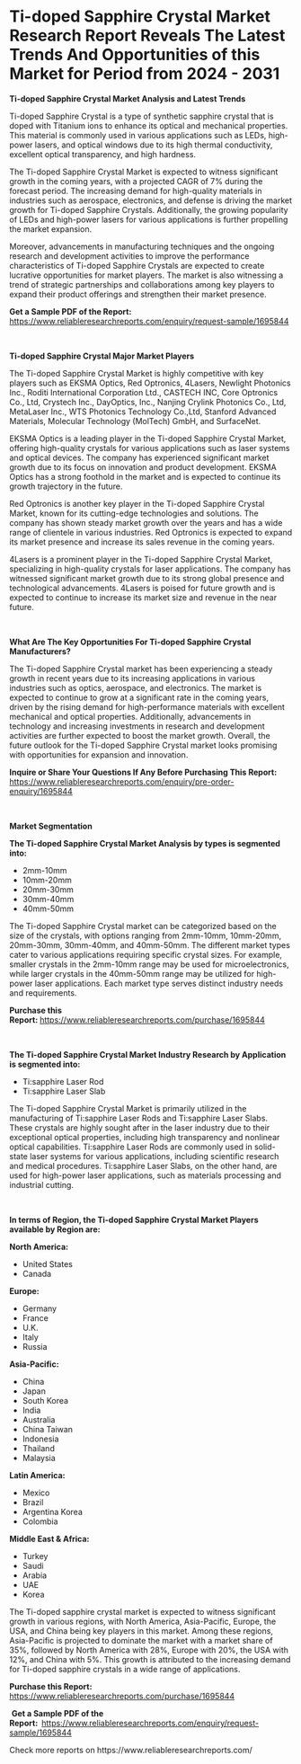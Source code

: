 <p><h1>Ti-doped Sapphire Crystal Market Research Report Reveals The Latest Trends And Opportunities of this Market for Period from 2024 - 2031</h1></p><p><strong>Ti-doped Sapphire Crystal Market Analysis and Latest Trends</strong></p>
<p><p>Ti-doped Sapphire Crystal is a type of synthetic sapphire crystal that is doped with Titanium ions to enhance its optical and mechanical properties. This material is commonly used in various applications such as LEDs, high-power lasers, and optical windows due to its high thermal conductivity, excellent optical transparency, and high hardness.</p><p>The Ti-doped Sapphire Crystal Market is expected to witness significant growth in the coming years, with a projected CAGR of 7% during the forecast period. The increasing demand for high-quality materials in industries such as aerospace, electronics, and defense is driving the market growth for Ti-doped Sapphire Crystals. Additionally, the growing popularity of LEDs and high-power lasers for various applications is further propelling the market expansion.</p><p>Moreover, advancements in manufacturing techniques and the ongoing research and development activities to improve the performance characteristics of Ti-doped Sapphire Crystals are expected to create lucrative opportunities for market players. The market is also witnessing a trend of strategic partnerships and collaborations among key players to expand their product offerings and strengthen their market presence.</p></p>
<p><strong>Get a Sample PDF of the Report:&nbsp;</strong> <a href="https://www.reliableresearchreports.com/enquiry/request-sample/1695844">https://www.reliableresearchreports.com/enquiry/request-sample/1695844</a></p>
<p>&nbsp;</p>
<p><strong>Ti-doped Sapphire Crystal Major Market Players</strong></p>
<p><p>The Ti-doped Sapphire Crystal Market is highly competitive with key players such as EKSMA Optics, Red Optronics, 4Lasers, Newlight Photonics Inc., Roditi International Corporation Ltd., CASTECH INC, Core Optronics Co., Ltd, Crystech Inc., DayOptics, Inc., Nanjing Crylink Photonics Co., Ltd, MetaLaser Inc., WTS Photonics Technology Co.,Ltd, Stanford Advanced Materials, Molecular Technology (MolTech) GmbH, and SurfaceNet.</p><p>EKSMA Optics is a leading player in the Ti-doped Sapphire Crystal Market, offering high-quality crystals for various applications such as laser systems and optical devices. The company has experienced significant market growth due to its focus on innovation and product development. EKSMA Optics has a strong foothold in the market and is expected to continue its growth trajectory in the future.</p><p>Red Optronics is another key player in the Ti-doped Sapphire Crystal Market, known for its cutting-edge technologies and solutions. The company has shown steady market growth over the years and has a wide range of clientele in various industries. Red Optronics is expected to expand its market presence and increase its sales revenue in the coming years.</p><p>4Lasers is a prominent player in the Ti-doped Sapphire Crystal Market, specializing in high-quality crystals for laser applications. The company has witnessed significant market growth due to its strong global presence and technological advancements. 4Lasers is poised for future growth and is expected to continue to increase its market size and revenue in the near future.</p></p>
<p>&nbsp;</p>
<p><strong>What Are The Key Opportunities For Ti-doped Sapphire Crystal Manufacturers?</strong></p>
<p><p>The Ti-doped Sapphire Crystal market has been experiencing a steady growth in recent years due to its increasing applications in various industries such as optics, aerospace, and electronics. The market is expected to continue to grow at a significant rate in the coming years, driven by the rising demand for high-performance materials with excellent mechanical and optical properties. Additionally, advancements in technology and increasing investments in research and development activities are further expected to boost the market growth. Overall, the future outlook for the Ti-doped Sapphire Crystal market looks promising with opportunities for expansion and innovation.</p></p>
<p><strong>Inquire or Share Your Questions If Any Before Purchasing This Report:</strong> <a href="https://www.reliableresearchreports.com/enquiry/pre-order-enquiry/1695844">https://www.reliableresearchreports.com/enquiry/pre-order-enquiry/1695844</a></p>
<p>&nbsp;</p>
<p><strong>Market Segmentation</strong></p>
<p><strong>The Ti-doped Sapphire Crystal Market Analysis by types is segmented into:</strong></p>
<p><ul><li>2mm-10mm</li><li>10mm-20mm</li><li>20mm-30mm</li><li>30mm-40mm</li><li>40mm-50mm</li></ul></p>
<p><p>The Ti-doped Sapphire Crystal market can be categorized based on the size of the crystals, with options ranging from 2mm-10mm, 10mm-20mm, 20mm-30mm, 30mm-40mm, and 40mm-50mm. The different market types cater to various applications requiring specific crystal sizes. For example, smaller crystals in the 2mm-10mm range may be used for microelectronics, while larger crystals in the 40mm-50mm range may be utilized for high-power laser applications. Each market type serves distinct industry needs and requirements.</p></p>
<p><strong>Purchase this Report:&nbsp;</strong><a href="https://www.reliableresearchreports.com/purchase/1695844">https://www.reliableresearchreports.com/purchase/1695844</a></p>
<p>&nbsp;</p>
<p><strong>The Ti-doped Sapphire Crystal Market Industry Research by Application is segmented into:</strong></p>
<p><ul><li>Ti:sapphire Laser Rod</li><li>Ti:sapphire Laser Slab</li></ul></p>
<p><p>The Ti-doped Sapphire Crystal Market is primarily utilized in the manufacturing of Ti:sapphire Laser Rods and Ti:sapphire Laser Slabs. These crystals are highly sought after in the laser industry due to their exceptional optical properties, including high transparency and nonlinear optical capabilities. Ti:sapphire Laser Rods are commonly used in solid-state laser systems for various applications, including scientific research and medical procedures. Ti:sapphire Laser Slabs, on the other hand, are used for high-power laser applications, such as materials processing and industrial cutting.</p></p>
<p>&nbsp;</p>
<p><strong>In terms of Region, the Ti-doped Sapphire Crystal Market Players available by Region are:</strong></p>
<p>
    <p> <strong> North America: </strong>
        <ul>
            <li>United States</li>
            <li>Canada</li>
        </ul>
        </p> 
    <p> <strong> Europe: </strong>
        <ul>
            <li>Germany</li>
            <li>France</li>
            <li>U.K.</li>
            <li>Italy</li>
            <li>Russia</li>
        </ul>
        </p> 
    <p> <strong> Asia-Pacific: </strong>
        <ul>
            <li>China</li>
            <li>Japan</li>
            <li>South Korea</li>
            <li>India</li>
            <li>Australia</li>
            <li>China Taiwan</li>
            <li>Indonesia</li>
            <li>Thailand</li>
            <li>Malaysia</li>
        </ul>
        </p> 
    <p> <strong> Latin America: </strong>
        <ul>
            <li>Mexico</li>
            <li>Brazil</li>
            <li>Argentina Korea</li>
            <li>Colombia</li>
        </ul>
        </p> 
    <p> <strong> Middle East & Africa: </strong>
        <ul>
            <li>Turkey</li>
            <li>Saudi</li>
            <li>Arabia</li>
            <li>UAE</li>
            <li>Korea</li>
        </ul>
    </p>
    </p>
<p><p>The Ti-doped sapphire crystal market is expected to witness significant growth in various regions, with North America, Asia-Pacific, Europe, the USA, and China being key players in this market. Among these regions, Asia-Pacific is projected to dominate the market with a market share of 35%, followed by North America with 28%, Europe with 20%, the USA with 12%, and China with 5%. This growth is attributed to the increasing demand for Ti-doped sapphire crystals in a wide range of applications.</p></p>
<p><strong>Purchase this Report: </strong><a href="https://www.reliableresearchreports.com/purchase/1695844">https://www.reliableresearchreports.com/purchase/1695844</a></p>
<p>&nbsp;<strong>Get a Sample PDF of the Report:&nbsp;&nbsp;</strong><a href="https://www.reliableresearchreports.com/enquiry/request-sample/1695844">https://www.reliableresearchreports.com/enquiry/request-sample/1695844</a></p>
<p><strong></strong></p>
<p>Check more reports on https://www.reliableresearchreports.com/</p>